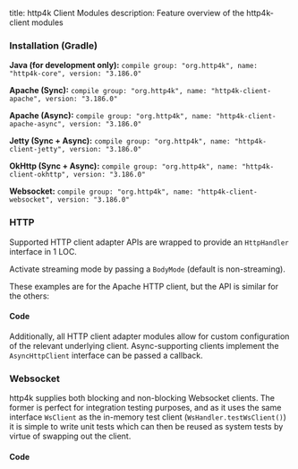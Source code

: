 title: http4k Client Modules
description: Feature overview of the http4k-client modules

### Installation (Gradle)
**Java (for development only):** ```compile group: "org.http4k", name: "http4k-core", version: "3.186.0"```

**Apache (Sync):** ```compile group: "org.http4k", name: "http4k-client-apache", version: "3.186.0"```

**Apache (Async):** ```compile group: "org.http4k", name: "http4k-client-apache-async", version: "3.186.0"```

**Jetty (Sync + Async):** ```compile group: "org.http4k", name: "http4k-client-jetty", version: "3.186.0"```

**OkHttp (Sync + Async):** ```compile group: "org.http4k", name: "http4k-client-okhttp", version: "3.186.0"```

**Websocket:** ```compile group: "org.http4k", name: "http4k-client-websocket", version: "3.186.0"```

### HTTP
Supported HTTP client adapter APIs are wrapped to provide an `HttpHandler` interface in 1 LOC.

Activate streaming mode by passing a `BodyMode` (default is non-streaming).

These examples are for the Apache HTTP client, but the API is similar for the others:

#### Code [<img class="octocat"/>](https://github.com/http4k/http4k/blob/master/src/docs/guide/modules/clients/example_http.kt)
<script src="https://gist-it.appspot.com/https://github.com/http4k/http4k/blob/master/src/docs/guide/modules/clients/example_http.kt"></script>

Additionally, all HTTP client adapter modules allow for custom configuration of the relevant underlying client. Async-supporting clients implement the `AsyncHttpClient` interface can be passed a callback.

### Websocket
http4k supplies both blocking and non-blocking Websocket clients. The former is perfect for integration testing purposes, and as it uses the same interface `WsClient` as the in-memory test client (`WsHandler.testWsClient()`) it is simple to write unit tests which can then be reused as system tests by virtue of swapping out the client.

#### Code [<img class="octocat"/>](https://github.com/http4k/http4k/blob/master/src/docs/guide/modules/clients/example_websocket.kt)
<script src="https://gist-it.appspot.com/https://github.com/http4k/http4k/blob/master/src/docs/guide/modules/clients/example_websocket.kt"></script>
